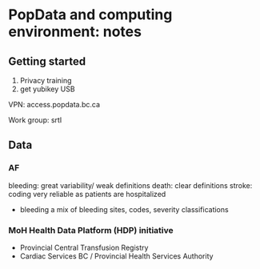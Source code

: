 
# PopData and computing environment: notes #

## Getting started ## 
1. Privacy training
2. get yubikey USB

VPN: access.popdata.bc.ca 

Work group: srtl

## Data ##

### AF ###

bleeding: great variability/ weak definitions
death: clear definitions
stroke: coding very reliable as patients are hospitalized
- bleeding a mix of bleeding sites, codes, severity classifications

### MoH Health Data Platform (HDP) initiative ###

- Provincial Central Transfusion Registry 
- Cardiac Services BC / Provincial Health Services Authority

